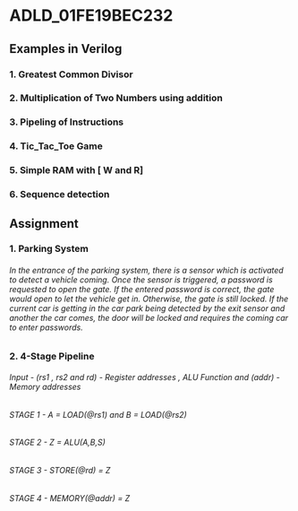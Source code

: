 # ADLD_01FE19BEC232
## Examples in Verilog
### 1. Greatest Common Divisor
### 2. Multiplication of Two Numbers using addition
### 3. Pipeling of Instructions
### 4. Tic_Tac_Toe Game
### 5. Simple RAM with [ W and R]
### 6. Sequence detection
## Assignment
###  1. Parking System
###### In the entrance of the parking system, there is a sensor which is activated to detect a vehicle coming. Once the sensor is triggered, a password is requested to open the gate. If the entered password is correct, the gate would open to let the vehicle get in. Otherwise, the gate is still locked. If the current car is getting in the car park being detected by the exit sensor and another the car comes, the door will be locked and requires the coming car to enter passwords.
###  2. 4-Stage Pipeline 
###### Input - (rs1 , rs2 and rd) - Register addresses , ALU Function and (addr) - Memory addresses 
###### STAGE 1 - A = LOAD(@rs1) and B = LOAD(@rs2)
###### STAGE 2 - Z = ALU(A,B,S)
###### STAGE 3 - STORE(@rd) = Z
###### STAGE 4 - MEMORY(@addr) = Z
